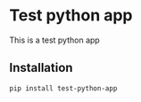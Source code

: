 # Test python app
This is a test python app

## Installation

```bash
pip install test-python-app
```